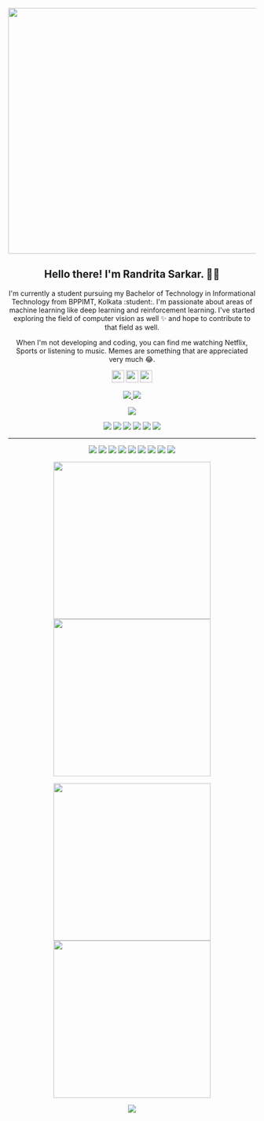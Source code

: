 <!--### Hola, I'm Randrita! 👋




- 🔭 I’m currently pursing engineering ...
- 👯 I’m looking to collaborate on LinkedIn
- 🤔 I’m looking for help with flutter
- 💬 Ask me about anything
- 😄 Pronouns: She/Her
<!--- 📫 How to reach me: ...-->

<!--- ⚡ Fun fact: ...-->

<!--<img src="https://github-readme-stats.vercel.app/api?username=Randrita&&show_icons=true&title_color=ffffff&icon_color=bb2acf&text_color=daf7dc&bg_color=191919">-->

<p align="center">
 <img  width="800" height="500" src="https://github.com/Randrita/randritas_intro/blob/main/my.png">
</p>
<h2 align="center">Hello there! I'm Randrita Sarkar. 👋🤓</h2>
<p align="center">I'm currently a student pursuing my Bachelor of Technology in Informational Technology from BPPIMT, Kolkata :student:. I'm passionate about areas of machine learning like deep learning and reinforcement learning. I've started exploring the field of computer vision as well ✨ and hope to contribute to that field as well. 
</p>

<p align="center">When I'm not developing and coding, you can find me watching Netflix, Sports or listening to music. Memes are something that are appreciated very much 😂. </p>

<p align="center"><a href="https://twitter.com/sarkar_randrita"><img src="https://github.com/Randrita/randritas_intro/blob/main/twitter.svg" height=25></a> <a href="https://www.linkedin.com/in/randrita-sarkar-8690591a1/"><img src="https://github.com/Randrita/randritas_intro/blob/main/linkedin.svg" height=25></a> <a href="https://www.instagram.com/randrita_sarkar/"><img src="https://github.com/Randrita/randritas_intro/blob/main/instagram.svg" height=25></a> 
</p>

<p align=center>
  <a href="https://github.com/Randrita">
    <img src="https://badges.pufler.dev/visits/Randrita/Randrita?style=flat-square&color=black&logo=github">
  </a>
  <a href="https://github.com/Randrita?tab=repositories">
    <img src="https://badges.pufler.dev/repos/Randrita?style=flat-square&color=black&logo=github">
  </a>
</p>
<p align="center">
<a href="https://github.com/Randrita"><img src="https://img.shields.io/github/followers/Randrita?style=social"></a>
</p>
<p align="center">
<img src="https://img.shields.io/badge/Web-brown"> <img src="https://img.shields.io/badge/Machine Learning-green"> <img src="https://img.shields.io/badge/Deep Learning-red"> <img src="https://img.shields.io/badge/Computer Vision-magenta"> <img src="https://img.shields.io/badge/Natural Language Processing-yellow"> <img src="https://img.shields.io/badge/Reinforcement Learning-blue"> 
</p>
<hr>
<p align="center">
<img src="https://img.shields.io/badge/TensorFlow%20-%23FF6F00.svg?&style=for-the-badge&logo=TensorFlow&logoColor=white" /> <img src="https://img.shields.io/badge/Keras%20-%23D00000.svg?&style=for-the-badge&logo=Keras&logoColor=white"/> <img src="https://img.shields.io/badge/javascript%20-%23323330.svg?&style=for-the-badge&logo=javascript&logoColor=%23F7DF1E"/> <img src="https://img.shields.io/badge/html5%20-%23E34F26.svg?&style=for-the-badge&logo=html5&logoColor=white"/> <img src="https://img.shields.io/badge/css3%20-%231572B6.svg?&style=for-the-badge&logo=css3&logoColor=white"/> <img src="https://img.shields.io/badge/python%20-%2314354C.svg?&style=for-the-badge&logo=python&logoColor=white"/> <img src="https://img.shields.io/badge/c++%20-%2300599C.svg?&style=for-the-badge&logo=c%2B%2B&ogoColor=white"/> <img src="https://img.shields.io/badge/git%20-%23F05033.svg?&style=for-the-badge&logo=git&logoColor=white"/> <img src="https://img.shields.io/badge/github%20-%23121011.svg?&style=for-the-badge&logo=github&logoColor=white"/>
</p>


<p align="center">
  <img src="https://github-readme-stats.vercel.app/api?username=Randrita&show_icons=true&theme=radical" width="320" />
  <img src="https://user-images.githubusercontent.com/60352282/129490045-18e3ebc4-540c-4a3d-b727-b5954fda091c.gif" width="320" /> 
</p>


<!--
<p align=left>  
  <img align=center src="https://github-readme-stats.vercel.app/api?username=Randrita&show_icons=true&theme=radical">
  ![randrita](https://user-images.githubusercontent.com/60352282/129490045-18e3ebc4-540c-4a3d-b727-b5954fda091c.gif)
</p>-->

<p align="center">
  <img src="https://github-readme-stats.vercel.app/api/top-langs?username=randrita&show_icons=true&theme=dark&title_color=ab06b7&locale=en&layout=compact" width="320" />
  <img src="https://github-readme-streak-stats.herokuapp.com/?user=randrita&theme=dark" width="320" /> 
</p>




<p align="center">
 <img src="https://activity-graph.herokuapp.com/graph?username=Randrita&bg_color=0d0c0d&color=e137d6&line=5daddf&point=99eb1e&area=true&hide_border=true">
</p>




